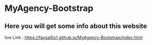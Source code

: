 # MyAgency-Bootstrap
## Here you will get some info about this website

live Link : https://faysal0x1.github.io/MyAgency-Bootstrap/index.html
